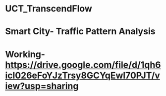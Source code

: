 # UCT_TranscendFlow
# Smart City- Traffic Pattern Analysis 
# Working- https://drive.google.com/file/d/1qh6icl026eFoYJzTrsy8GCYqEwl70PJT/view?usp=sharing
